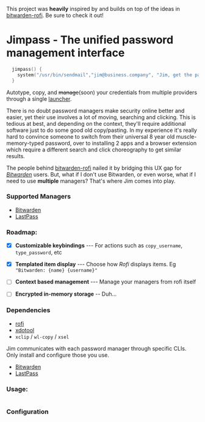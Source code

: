 This project was **heavily** inspired by and builds on top of the ideas in [bitwarden-rofi](https://github.com/mattydebie/bitwarden-rofi). Be sure to check it out!

# Jimpass - The unified password management interface

```c
  jimpass() {
    system("/usr/bin/sendmail","jim@business.company", "Jim, get the password by 3PM", attachments=export.csv)
  }
```

Autotype, copy, and ~~manage~~(soon) your credentials from multiple providers through a single [launcher](https://github.com/davatorium/rofi).


There is no doubt password managers make security online better and easier, yet their use involves a lot of moving, searching and clicking. This is tedious at best, and depending on the context, they'll require additional software just to do some good old copy/pasting. In my experience it's really hard to convince someone to switch from their universal 8 year old muscle-memory-typed password, over to installing 2 apps and a browser extension which require a different search and click choreography to get similar results.

The people behind [bitwarden-rofi](https://github.com/mattydebie/bitwarden-rofi) nailed it by bridging this UX gap for [*Bitwarden*](https://bitwarden.com/) users. But, what if I don't use Bitwarden, or even worse, what if I need to use **multiple** managers? That's where Jim comes into play.

### Supported Managers
- [Bitwarden](https://bitwarden.com/)
- [LastPass](https://www.lastpass.com/)

### Roadmap:

- [x] **Customizable keybindings** --- For actions such as `copy_username`, `type_password`, etc
- [x] **Templated item display** --- Choose how *Rofi* displays items. Eg `"Bitwarden: {name} {username}"`
- [ ] **Context based management** --- Manage your managers from rofi itself
- [ ] **Encrypted in-memory storage** -- Duh...


### Dependencies

- [rofi](https://github.com/davatorium/rofi)
- [xdotool](https://www.semicomplete.com/projects/xdotool/)
- `xclip` / `wl-copy` / `xsel`

Jim communicates with each password manager through specific CLIs.
Only install and configure those you use.
- [Bitwarden](https://github.com/bitwarden/cli)
- [LastPass](https://github.com/lastpass/lastpass-cli)

### Usage:
```

```

### Configuration
